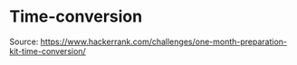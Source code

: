 # Time-conversion
Source: https://www.hackerrank.com/challenges/one-month-preparation-kit-time-conversion/
